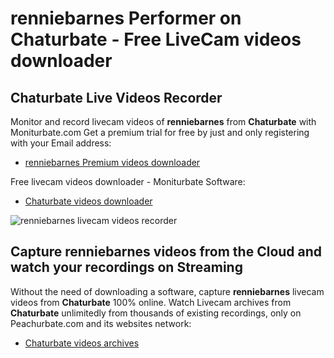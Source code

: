 # renniebarnes Performer on Chaturbate - Free LiveCam videos downloader

## Chaturbate Live Videos Recorder

Monitor and record livecam videos of **renniebarnes** from **Chaturbate** with Moniturbate.com
Get a premium trial for free by just and only registering with your Email address:
* [renniebarnes Premium videos downloader](https://moniturbate.com/request-demo-licence-key.html)

Free livecam videos downloader - Moniturbate Software:
* [Chaturbate videos downloader](https://moniturbate.com/moniturbate-download-software.html)

![renniebarnes livecam videos recorder](https://peachurnet.com/templates/moniturbate-software.png)


## Capture renniebarnes videos from the Cloud and watch your recordings on Streaming

Without the need of downloading a software, capture **renniebarnes** livecam videos from **Chaturbate** 100% online.
Watch Livecam archives from **Chaturbate** unlimitedly from thousands of existing recordings, only on Peachurbate.com and its websites network:
* [Chaturbate videos archives](https://peachurnet.com/)